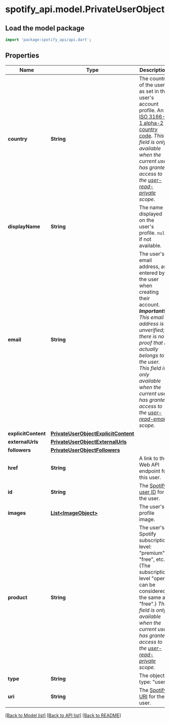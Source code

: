 # spotify_api.model.PrivateUserObject

## Load the model package
```dart
import 'package:spotify_api/api.dart';
```

## Properties
Name | Type | Description | Notes
------------ | ------------- | ------------- | -------------
**country** | **String** | The country of the user, as set in the user's account profile. An [ISO 3166-1 alpha-2 country code](http://en.wikipedia.org/wiki/ISO_3166-1_alpha-2). _This field is only available when the current user has granted access to the [user-read-private](/documentation/web-api/concepts/scopes/#list-of-scopes) scope._  | [optional] 
**displayName** | **String** | The name displayed on the user's profile. `null` if not available.  | [optional] 
**email** | **String** | The user's email address, as entered by the user when creating their account. _**Important!** This email address is unverified; there is no proof that it actually belongs to the user._ _This field is only available when the current user has granted access to the [user-read-email](/documentation/web-api/concepts/scopes/#list-of-scopes) scope._  | [optional] 
**explicitContent** | [**PrivateUserObjectExplicitContent**](PrivateUserObjectExplicitContent.md) |  | [optional] 
**externalUrls** | [**PrivateUserObjectExternalUrls**](PrivateUserObjectExternalUrls.md) |  | [optional] 
**followers** | [**PrivateUserObjectFollowers**](PrivateUserObjectFollowers.md) |  | [optional] 
**href** | **String** | A link to the Web API endpoint for this user.  | [optional] 
**id** | **String** | The [Spotify user ID](/documentation/web-api/concepts/spotify-uris-ids) for the user.  | [optional] 
**images** | [**List&lt;ImageObject&gt;**](ImageObject.md) | The user's profile image. | [optional] 
**product** | **String** | The user's Spotify subscription level: \"premium\", \"free\", etc. (The subscription level \"open\" can be considered the same as \"free\".) _This field is only available when the current user has granted access to the [user-read-private](/documentation/web-api/concepts/scopes/#list-of-scopes) scope._  | [optional] 
**type** | **String** | The object type: \"user\"  | [optional] 
**uri** | **String** | The [Spotify URI](/documentation/web-api/concepts/spotify-uris-ids) for the user.  | [optional] 

[[Back to Model list]](../README.md#documentation-for-models) [[Back to API list]](../README.md#documentation-for-api-endpoints) [[Back to README]](../README.md)



